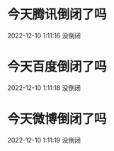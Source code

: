 # 今天腾讯倒闭了吗

2022-12-10 1:11:16 没倒闭

# 今天百度倒闭了吗

2022-12-10 1:11:18 没倒闭

# 今天微博倒闭了吗

2022-12-10 1:11:19 没倒闭

